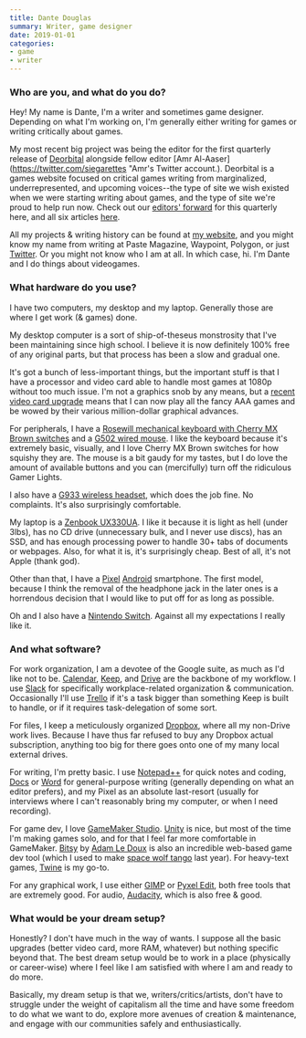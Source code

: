 ```yaml
---
title: Dante Douglas
summary: Writer, game designer 
date: 2019-01-01
categories:
- game 
- writer
---
```


### Who are you, and what do you do?

Hey! My name is Dante, I'm a writer and sometimes game designer. Depending on what I'm working on, I'm generally either writing for games or writing critically about games. 

My most recent big project was being the editor for the first quarterly release of [Deorbital](https://deorbital.media/ "A publication about games.") alongside fellow editor [Amr Al-Aaser](https://twitter.com/siegarettes "Amr's Twitter account.). Deorbital is a games website focused on critical games writing from marginalized, underrepresented, and upcoming voices--the type of site we wish existed when we were starting writing about games, and the type of site we're proud to help run now. Check out our [editors' forward](https://deorbital.media/deorbitals-2018-autumn-quarterly-welcome-f88078de47f0 "A Deorbital article about its first quarterly release.") for this quarterly here, and all six articles [here](https://deorbital.media/2018autumn/home "Deorbital's Autumn 2018 articles."). 

All my projects & writing history can be found at [my website](http://dante.cool/ "Dante's website."), and you might know my name from writing at Paste Magazine, Waypoint, Polygon, or just [Twitter](https://twitter.com/videodante "Dante's Twitter account."). Or you might not know who I am at all. In which case, hi. I'm Dante and I do things about videogames.

### What hardware do you use?

I have two computers, my desktop and my laptop. Generally those are where I get work (& games) done.

My desktop computer is a sort of ship-of-theseus monstrosity that I've been maintaining since high school. I believe it is now definitely 100% free of any original parts, but that process has been a slow and gradual one.

It's got a bunch of less-important things, but the important stuff is that I have a processor and video card able to handle most games at 1080p without too much issue. I'm not a graphics snob by any means, but a [recent video card upgrade][geforce-gtx-1060] means that I can now play all the fancy AAA games and be wowed by their various million-dollar graphical advances.

For peripherals, I have a [Rosewill mechanical keyboard with Cherry MX Brown switches][rk-9000br] and a [G502 wired mouse][g502]. I like the keyboard because it's extremely basic, visually, and I love Cherry MX Brown switches for how squishy they are. The mouse is a bit gaudy for my tastes, but I do love the amount of available buttons and you can (mercifully) turn off the ridiculous Gamer Lights.

I also have a [G933 wireless headset][g933], which does the job fine. No complaints. It's also surprisingly comfortable. 

My laptop is a [Zenbook UX330UA][zenbook-ux330]. I like it because it is light as hell (under 3lbs), has no CD drive (unnecessary bulk, and I never use discs), has an SSD, and has enough processing power to handle 30+ tabs of documents or webpages. Also, for what it is, it's surprisingly cheap. Best of all, it's not Apple (thank god).

Other than that, I have a [Pixel][] [Android][] smartphone. The first model, because I think the removal of the headphone jack in the later ones is a horrendous decision that I would like to put off for as long as possible.

Oh and I also have a [Nintendo Switch][switch.2]. Against all my expectations I really like it.

### And what software?

For work organization, I am a devotee of the Google suite, as much as I'd like not to be. [Calendar][google-calendar], [Keep][google-keep], and [Drive][google-drive] are the backbone of my workflow. I use [Slack][] for specifically workplace-related organization & communication. Occasionally I'll use [Trello][] if it's a task bigger than something Keep is built to handle, or if it requires task-delegation of some sort.

For files, I keep a meticulously organized [Dropbox][], where all my non-Drive work lives. Because I have thus far refused to buy any Dropbox actual subscription, anything too big for there goes onto one of my many local external drives. 

For writing, I'm pretty basic. I use [Notepad++][notepad-plusplus] for quick notes and coding, [Docs][google-docs] or [Word][] for general-purpose writing (generally depending on what an editor prefers), and my Pixel as an absolute last-resort (usually for interviews where I can't reasonably bring my computer, or when I need recording).

For game dev, I love [GameMaker Studio][gamemaker]. [Unity][] is nice, but most of the time I'm making games solo, and for that I feel far more comfortable in GameMaker. [Bitsy][] by [Adam Le Doux](http://www.ledoux.io/ "Adam's website.") is also an incredible web-based game dev tool (which I used to make [space wolf tango][space-wolf-tango] last year). For heavy-text games, [Twine][] is my go-to.

For any graphical work, I use either [GIMP][] or [Pyxel Edit][pyxel-edit], both free tools that are extremely good. For audio, [Audacity][], which is also free & good.

### What would be your dream setup?

Honestly? I don't have much in the way of wants. I suppose all the basic upgrades (better video card, more RAM, whatever) but nothing specific beyond that. The best dream setup would be to work in a place (physically or career-wise) where I feel like I am satisfied with where I am and ready to do more. 

Basically, my dream setup is that we, writers/critics/artists, don't have to struggle under the weight of capitalism all the time and have some freedom to do what we want to do, explore more avenues of creation & maintenance, and engage with our communities safely and enthusiastically.

[android]: https://developers.google.com/android/?csw=1 "A mobile phone platform."
[audacity]: https://sourceforge.net/projects/audacity/ "An open-source, cross-platform audio editor."
[bitsy]: https://ledoux.itch.io/bitsy "A web-based game development tool."
[dropbox]: https://www.dropbox.com/ "Online syncing and storage."
[g502]: https://support.logitech.com/en_us/product/g502-proteus-core-tunable-gaming-mouse/ "A gaming mouse."
[g933]: https://support.logi.com/hc?mID=12016 "A gaming headset."
[gamemaker]: https://gamemaker.io:443/gamemaker "A cross-platform game creation tool."
[geforce-gtx-1060]: https://www.nvidia.com/en-us/geforce/10-series/ "A graphics card."
[gimp]: https://www.gimp.org/ "An open-source image editor."
[google-calendar]: https://en.wikipedia.org/wiki/Google_Calendar "A web-based calendar client."
[google-docs]: https://en.wikipedia.org/wiki/Google_Docs "A web-based office suite."
[google-drive]: https://accounts.google.com/ServiceLogin?service=wise&passive=1209600&osid=1&continue=https://drive.google.com/&followup=https://drive.google.com/&emr=1 "A cloud storage service."
[google-keep]: https://en.wikipedia.org/wiki/Google_Keep "A note-taking service."
[notepad-plusplus]: https://notepad-plus-plus.org/ "A free text/code editor for Windows."
[pixel]: https://store.google.com/product/pixel_phone?hl=ja "A 5 inch Android smartphone."
[pyxel-edit]: https://pyxeledit.com/ "Pixel art software."
[rk-9000br]: https://www.rosewill.com/product/rosewill-rk-9000br-mechanical-keyboard-with-cherry-mx-brown-switches/ "A mechanical keyboard."
[slack]: https://slack.com/intl/ja-jp/ "A collaboration service."
[space-wolf-tango]: https://videodante.itch.io/space-wolf-tango "A space-themed game of introspection."
[switch.2]: https://www.nintendo.com/switch/ "A gaming console."
[trello]: https://trello.com/ "A project management service."
[twine]: http://twinery.org/ "A tool for creating non-linear stories."
[unity]: https://unity.com/products "A cross-platform game development tool."
[word]: https://www.microsoft.com/en-us/microsoft-365/word "A document editor."
[zenbook-ux330]: https://www.asus.com/us/SupportOnly/UX330UA/HelpDesk_Knowledge/ "A 13.3 inch PC laptop."

